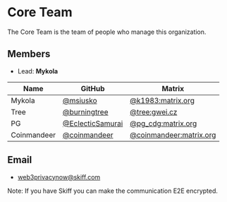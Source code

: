# Core Team

The Core Team is the team of people who manage this organization.

## Members

* Lead: **Mykola**

| Name | GitHub | Matrix |
| --- | --- | --- |
| Mykola | [@msiusko](https://github.com/msiusko) | [@k1983:matrix.org](https://matrix.to/#/@k1983:matrix.org/) |
| Tree | [@burningtree](https://github.com/burningtree) | [@tree:gwei.cz](https://matrix.to/#/@tree:gwei.cz) |
| PG | [@EclecticSamurai](https://github.com/EclecticSamurai) | [@pg_cdg:matrix.org](https://matrix.to/#/@pg_cdg:matrix.org) |
| Coinmandeer | [@coinmandeer](https://github.com/coinmandeer) | [@coinmandeer:matrix.org](https://matrix.to/#/@coinmandeer:matrix.org) | 

## Email

* web3privacynow@skiff.com

Note: If you have Skiff you can make the communication E2E encrypted.